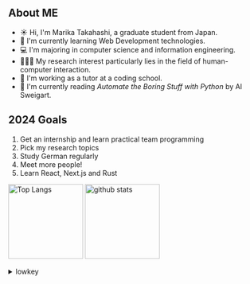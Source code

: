 ## About ME
- ☀ Hi, I'm Marika Takahashi, a graduate student from Japan.
- 🌱 I'm currently learning Web Development technologies.
- 💻 I'm majoring in computer science and information engineering.
- 🧑‍🤝‍🧑 My research interest particularly lies in the field of human-computer interaction.
- 🙆 I'm working as a tutor at a coding school.
- 📖 I'm currently reading _Automate the Boring Stuff with Python_ by Al Sweigart.

## 2024 Goals
1. Get an internship and learn practical team programming
2. Pick my research topics
3. Study German regularly
4. Meet more people!
5. Learn React, Next.js and Rust

<p align="left"> 
  <img alt="Top Langs" height="150px" src="https://github-readme-stats.vercel.app/api/top-langs/?username=b08902094&layout=compact&show_icons=true" />
  <img alt="github stats" height="150px" src="https://github-readme-stats.vercel.app/api?username=b08902094&&show_icons=true" />
</p>
<details>
<summary>lowkey</summary>
  I'm debating whether I should include these stats in my README (because yes it is obviously not A+)... でもCから始まるってことは伸び代しかないってことなんだよね^^
</details>
